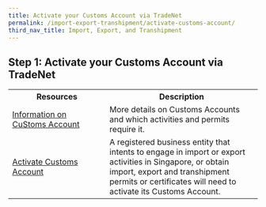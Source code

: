 ```yaml
---
title: Activate your Customs Account via TradeNet
permalink: /import-export-transhipment/activate-customs-account/
third_nav_title: Import, Export, and Transhipment
---
```


## Step 1: Activate your Customs Account via TradeNet

<table>
    <tr>
    <th style='width: 39%;'><b>Resources</b></th>
    <th style='width: auto;'><b>Description</b></th>
    </tr>
    <tr>
    <td><a href='https://www.customs.gov.sg/businesses/new-traders-and-registration-services/registration-services/activate-customs-account/' target='_blank'>Information on CuStoms Account</a></td>
    <td>More details on Customs Accounts and which activities and permits require it.
    </td>
    </tr>
    <tr>
    <td><a href='https://www.customs.gov.sg/businesses/new-traders-and-registration-services/registration-services/activate-customs-account/' target='_blank'>Activate Customs Account</a></td>
    <td>A registered business entity that intents to engage in import or export activities in Singapore, or obtain import, export and transhipment permits or certificates will need to activate its Customs Account.
    </td>
    </tr>
</table>

<script src="/jquery/jquery.min.js"></script>
<script src="/jquery/bp-menu-new-tab.js"></script>
